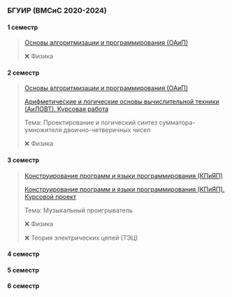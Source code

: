 ### БГУИР (ВМСиС 2020-2024) 
#### 1 семестр
> [Основы алгоритмизации и программирования (ОАиП)](https://github.com/Lipki3/OAIP)
> 
> ❌ Физика 
#### 2 семестр
> [Основы алгоритмизации и программирования (ОАиП)](https://github.com/Lipki3/OAIP)
> 
> [Арифметические и логические основы вычислительной техники (АиЛОВТ). Курсовая работа](https://github.com/Lipki3/AILOVT)
>
> Тема: Проектирование и логический синтез сумматора-умножителя двоично-четверичных чисел
> 
> ❌ Физика 
#### 3 семестр
> [Конструирование программ и языки программирования (КПиЯП)](https://github.com/Lipki3/KPIYAP-CPP)
> 
> [Конструирование программ и языки программирования (КПиЯП). Курсовой проект](https://github.com/Lipki3/MP3-Player)
> 
> Тема: Музыкальный проигрыватель
> 
> ❌ Физика 
> 
> ❌ Теория электрических цепей (ТЭЦ)
#### 4 семестр
#### 5 семестр
#### 6 семестр

<!--
**Lipki3/Lipki3** is a ✨ _special_ ✨ repository because its `README.md` (this file) appears on your GitHub profile.

Here are some ideas to get you started:

- 🔭 I’m currently working on ...
- 🌱 I’m currently learning ...
- 👯 I’m looking to collaborate on ...
- 🤔 I’m looking for help with ...
- 💬 Ask me about ...
- 📫 How to reach me: ...
- 😄 Pronouns: ...
- ⚡ Fun fact: ...
-->
